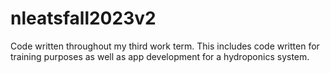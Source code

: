 # nleatsfall2023v2
Code written throughout my third work term. This includes code written for training purposes as well as app development for a hydroponics system.
